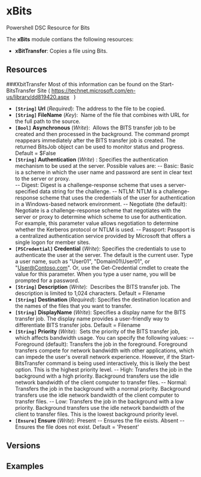 # xBits

Powershell DSC Resource for Bits

The **xBits** module contians the following resources:

- **xBitTransfer**: Copies a file using Bits.

## Resources

###XbitTransfer 
Most of this information can be found on the Start-BitsTransfer Site ( https://technet.microsoft.com/en-us/library/dd819420.aspx
   )
   
- **`[String]` Url** (_Required_):  The address to the file to be copied. 
- **`[String]` FileName** (_Key_):  Name of the file that combines with URL for the full path to the source.
- **`[Bool]` Asynchronous** (_Write_):  Allows the BITS transfer job to be created and then processed in the background. The command prompt reappears immediately after the BITS transfer job is created. The returned BitsJob object can be used to monitor status and progress.  Default = $False
- **`[String]` Authentication** (_Write_) :  Specifies the authentication mechanism to be used at the server. Possible values are:
  -- Basic: Basic is a scheme in which the user name and password are sent in clear text to the server or proxy.  
-- Digest: Digest is a challenge-response scheme that uses a server-specified data string for the challenge.
-- NTLM: NTLM is a challenge-response scheme that uses the credentials of the user for authentication in a Windows-based network environment.
-- Negotiate (the default): Negotiate is a challenge-response scheme that negotiates with the server or proxy to determine which scheme to use for authentication. For example, this parameter value allows negotiation to determine whether the Kerberos protocol or NTLM is used.
-- Passport: Passport is a centralized authentication service provided by Microsoft that offers a single logon for member sites.
- **`[PSCredential]` Credential** (_Write_): Specifies the credentials to use to authenticate the user at the server. The default is the current user. Type a user name, such as "User01", "Domain01\User01", or "User@Contoso.com". Or, use the Get-Credential cmdlet to create the value for this parameter. When you type a user name, you will be prompted for a password.
- **`[String]` Description** (_Write_):  Describes the BITS transfer job. The description is limited to 1,024 characters.  Default = Filename 
- **`[String]` Destination** (_Required_): Specifies the destination location and the names of the files that you want to transfer.
- **`[String]` DisplayName** (_Write_): Specifies a display name for the BITS transfer job. The display name provides a user-friendly way to differentiate BITS transfer jobs.  Default = Filename
- **`[String]` Priority** (_Write_):  Sets the priority of the BITS transfer job, which affects bandwidth usage. You can specify the following values:
-- Foreground (default): Transfers the job in the foreground. Foreground transfers compete for network bandwidth with other applications, which can impede the user's overall network experience. However, if the Start-BitsTransfer command is being used interactively, this is likely the best option. This is the highest priority level. 
-- High: Transfers the job in the background with a high priority. Background transfers use the idle network bandwidth of the client computer to transfer files. 
-- Normal: Transfers the job in the background with a normal priority. Background transfers use the idle network bandwidth of the client computer to transfer files.
-- Low: Transfers the job in the background with a low priority. Background transfers use the idle network bandwidth of the client to transfer files. This is the lowest background priority level.
- **`[Ensure]` Ensure** (_Write_): Present -- Ensures the file exists.  Absent -- Ensures the file does not exist.  Default = 'Present' 
## Versions

## Examples
